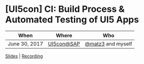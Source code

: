 # [UI5con] CI: Build Process & Automated Testing of UI5 Apps

When | Where | Who
---- | ----- | ----
June 30, 2017 | [UI5con@SAP](http://openui5.org/ui5con/) | [@matz3](https://github.com/matz3) and myself

[Slides](./UI5con_CI_Lecture.pdf) | [Recording](https://www.youtube.com/watch?v=TceM3zf8VSk)
